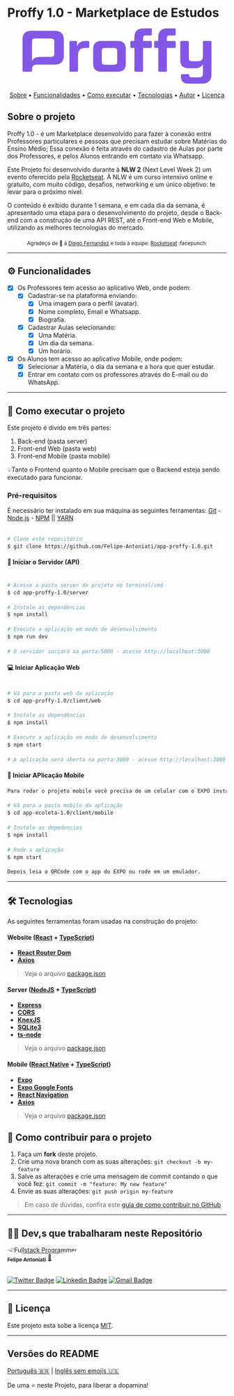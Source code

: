 # Proffy 1.0 - Marketplace de Estudos

<div align="center"> 
	<img  src="./.github/proffy.png">
</div>

<p align="center">
 <a href="#-sobre-o-projeto">Sobre</a> •
 <a href="#-funcionalidades">Funcionalidades</a> •
 <a href="#-como-executar-o-projeto">Como executar</a> • 
 <a href="#-tecnologias">Tecnologias</a> • 
 <a href="#-autor">Autor</a> • 
 <a href="#user-content--licença">Licença</a>
</p>

##  Sobre o projeto

Proffy 1.0 - é um Marketplace desenvolvido para fazer à conexão entre Professores particulares e pessoas que precisam estudar sobre Matérias do Ensino Médio; Essa conexão é feita através do cadastro de Aulas por parte dos Professores, e pelos Alunos entrando em contato via Whatsapp. 

Este Projeto foi desenvolvido durante à **NLW 2** (Next Level Week 2) um evento oferecido pela [Rocketseat](https://blog.rocketseat.com.br/primeira-next-level-week/). À NLW é um curso intensivo online e gratuito, com muito código, desafios, networking e um único objetivo: te levar para o próximo nível.

O conteúdo é exibido durante 1 semana, e em cada dia da semana, é apresentado uma etapa para o desenvolvimento do projeto, desde o Back-end com a construção de uma API REST, até o Front-end Web e Mobile, utilizando as melhores tecnologias do mercado.

<div align="center">
  <sub>Agradeço de 💜 à
    <a href="https://github.com/diego3g">Diego Fernandez</a> e toda à equipe:
    <a href="https://github.com/rocketseat">Rocketseat</a> :facepunch:    
  </sub>
</div>

---

## ⚙️ Funcionalidades

- [x] Os Professores tem acesso ao aplicativo Web, onde podem: 
  - [x] Cadastrar-se na plataforma enviando:
    - [x] Uma imagem para o perfil (avatar).
    - [x] Nome completo, Email e Whatsapp.
    - [x] Biografia.
  - [x] Cadastrar Aulas selecionando:
    - [x] Uma Matéria.
    - [x] Um dia da semana.
    - [x] Um horário.

- [x] Os Alunos tem acesso ao aplicativo Mobile, onde podem:
  - [x] Selecionar a Matéria, o dia da semana e a hora que quer estudar.
  - [x] Entrar em contato com os professores através do E-mail ou do WhatsApp.

---

## 🚀 Como executar o projeto

Este projeto é divido em três partes:
1. Back-end (pasta server) 
2. Front-end Web (pasta web)
3. Front-end Mobile (pasta mobile)

💡Tanto o Frontend quanto o Mobile precisam que o Backend esteja sendo executado para funcionar.

### Pré-requisitos

É necessário ter instalado em sua máquina as seguintes ferramentas:
[Git](https://git-scm.com) - [Node.js](https://nodejs.org/en/) - [NPM](https://www.npmjs.com/) || [YARN](https://yarnpkg.com/)


```bash

# Clone este repositório
$ git clone https://github.com/Felipe-Antoniati/app-proffy-1.0.git

```

#### :minidisc: Iniciar o Servidor (API)

```bash

# Acesse a pasta server do projeto no terminal/cmd
$ cd app-proffy-1.0/server

# Instale as dependências
$ npm install

# Execute a aplicação em modo de desenvolvimento
$ npm run dev

# O servidor inciará na porta:5000 - acesse http://localhost:5000

```

#### 💻 Iniciar Aplicação Web

```bash

# Vá para a pasta web da aplicação
$ cd app-proffy-1.0/client/web

# Instale as dependências
$ npm install

# Execute a aplicação em modo de desenvolvimento
$ npm start

# A aplicação será aberta na porta:3000 - acesse http://localhost:3000

```

#### 📱 Iniciar APlicação Mobile

``` bash
Para rodar o projeto mobile você precisa de um celular com o EXPO instalado, ou um emulador android/ios.

# Vá para a pasta mobile da aplicação
$ cd app-ecoleta-1.0/client/mobile

# Instale as depedencias
$ npm install

# Rode a aplicação
$ npm start

Depois leia o QRCode com o app do EXPO ou rode em um emulador.

```

---

## 🛠 Tecnologias

As seguintes ferramentas foram usadas na construção do projeto:

#### **Website**  ([React](https://reactjs.org/)  +  [TypeScript](https://www.typescriptlang.org/))

-   **[React Router Dom](https://github.com/ReactTraining/react-router/tree/master/packages/react-router-dom)**
-   **[Axios](https://github.com/axios/axios)**

> Veja o arquivo  [package.json](https://github.com/tgmarinho/README-ecoleta/blob/master/web/package.json)

#### **Server**  ([NodeJS](https://nodejs.org/en/)  +  [TypeScript](https://www.typescriptlang.org/))

-   **[Express](https://expressjs.com/)**
-   **[CORS](https://expressjs.com/en/resources/middleware/cors.html)**
-   **[KnexJS](http://knexjs.org/)**
-   **[SQLite3](https://github.com/mapbox/node-sqlite3)**
-   **[ts-node](https://github.com/TypeStrong/ts-node)**

> Veja o arquivo  [package.json](https://github.com/tgmarinho/README-ecoleta/blob/master/server/package.json)

#### **Mobile**  ([React Native](http://www.reactnative.com/)  +  [TypeScript](https://www.typescriptlang.org/))

-   **[Expo](https://expo.io/)**
-   **[Expo Google Fonts](https://github.com/expo/google-fonts)**
-   **[React Navigation](https://reactnavigation.org/)**
-   **[Axios](https://github.com/axios/axios)**

> Veja o arquivo  [package.json](https://github.com/tgmarinho/README-ecoleta/blob/master/mobile/package.json)



##  💪 Como contribuir para o projeto

1. Faça um **fork** deste projeto.
2. Crie uma nova branch com as suas alterações: `git checkout -b my-feature`
3. Salve as alterações e crie uma mensagem de commit contando o que você fez: `git commit -m "feature: My new feature"`
4. Envie as suas alterações: `git push origin my-feature`
> Em caso de dúvidas, confira este [guia de como contribuir no GitHub](./CONTRIBUTING.md)

---

## 👨‍💻 Dev,s que trabalharam neste Repositório

<a href="https://github.com/felipe-antoniati">
 <img style="border-radius: 50%;" src="https://avatars0.githubusercontent.com/u/63480609?s=460&u=c69fe399d6e97159b75b64b597b007ff8e6ac553&v=4" width="100px;" alt="Fullstack Programmer"/>
 <br />
 <sub><b>Felipe Antoniati</b></sub></a> <a href="https://github.com/felipe-antoniati" title="Fullstack Programmer">🚀</a>
 <br /><br />

[![Twitter Badge](https://img.shields.io/badge/-@felipe-1ca0f1?style=flat-square&labelColor=1ca0f1&logo=twitter&logoColor=white&link=https://twitter.com/)](https://twitter.com/) [![Linkedin Badge](https://img.shields.io/badge/-Felipe-blue?style=flat-square&logo=Linkedin&logoColor=white&link=https://www.linkedin.com/in/)](https://www.linkedin.com/in/felipe-antoniati-1288041b7/) 
[![Gmail Badge](https://img.shields.io/badge/-antoniati.felipe@gmail.com-c14438?style=flat-square&logo=Gmail&logoColor=white&link=mailto:antoniati.felipe@gmail.com)](mailto:antoniati.felipe@gmail.com)

---

## 📝 Licença

Este projeto esta sobe a licença [MIT](./LICENSE).

---

##  Versões do README

[Português 🇧🇷](./README.md)  |  [Inglês sem emojis 🇺🇸](./README-en.md) 


De uma ⭐️ neste Projeto, para liberar a dopamina!
